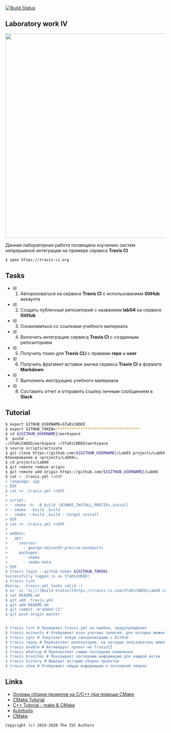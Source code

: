 [![Build Status](https://travis-ci.com/STaRiCHDED/Lab04.svg?branch=master)](https://travis-ci.com/STaRiCHDED/Lab04)
## Laboratory work IV

<a href="https://yandex.ru/efir/?stream_id=vCgeA9EiySzw"><img src="https://raw.githubusercontent.com/tp-labs/lab04/master/preview.png" width="640"/></a>

Данная лабораторная работа посвещена изучению систем непрерывной интеграции на примере сервиса **Travis CI**

```sh
$ open https://travis-ci.org
```

## Tasks

- [x] 1. Авторизоваться на сервисе **Travis CI** с использованием **GitHub** аккаунта
- [x] 2. Создать публичный репозиторий с названием **lab04** на сервисе **GitHub**
- [x] 3. Ознакомиться со ссылками учебного материала
- [x] 4. Включить интеграцию сервиса **Travis CI** с созданным репозиторием
- [x] 5. Получить токен для **Travis CLI** с правами **repo** и **user**
- [x] 6. Получить фрагмент вставки значка сервиса **Travis CI** в формате **Markdown**
- [x] 7. Выполнить инструкцию учебного материала
- [x] 8. Составить отчет и отправить ссылку личным сообщением в **Slack**

## Tutorial
```sh
$ export GITHUB_USERNAME=STaRiCHDED
$ export GITHUB_TOKEN=*************************************
$ cd ${GITHUB_USERNAME}/workspace
$  pushd .
~/STaRiCHDED/workspace ~/STaRiCHDED/workspace
$ source scripts/activate
$ git clone https://github.com/${GITHUB_USERNAME}/Lab03 projects/Lab04
Клонирование в «projects/Lab04»…
$ cd projects/Lab04
$ git remote remove origin
$ git remote add origin https://github.com/${GITHUB_USERNAME}/Lab04
$ cat > .travis.yml <<EOF
> language: cpp
> EOF
$ cat >> .travis.yml <<EOF
> 
> script:
> - cmake -H. -B_build -DCMAKE_INSTALL_PREFIX=_install
> - cmake --build _build
> - cmake --build _build --target install
> EOF
$ cat >> .travis.yml <<EOF
> 
> addons:
>   apt:
>     sources:
>       - george-edison55-precise-backports
>     packages:
>       - cmake
>       - cmake-data
> EOF
$ travis login --github-token ${GITHUB_TOKEN}
Successfully logged in as STaRiCHDED!
$ travis lint
Hooray, .travis.yml looks valid :)
$ ex -sc '1i|[![Build Status](https://travis-ci.com/STaRiCHDED/Lab04.svg?branch=master)](https://travis-ci.com/STaRiCHDED/Lab04)' -cx README.md
$ cat README.md
$ git add .travis.yml
$ git add README.md
$ git commit -m"added CI"
$ git push origin master


$ travis lint # Проверяет.travis.yml на ошибки, предупреждения
$ travis accounts # Отображает всех учетных записей, для которых можно настроить репозиторий
$ travis sync # Запускает новую синхронизацию с GitHub
$ travis repos # Перечисляет репозитории, на которые пользователь имеет определенные разрешения.
$ travis enable # Активирует проект на TravisCI
$ travis whatsup # Перечисляет самые последние изменения
$ travis branches # Показывает последнюю информацию для каждой ветки
$ travis history # Выводит историю сборки проектов
$ travis show # Отображает общую информацию о последней сборке
```

## Links
- [Основы сборки проектов на С/C++ при помощи CMake](https://eax.me/cmake/)
- [CMake Tutorial](http://neerc.ifmo.ru/wiki/index.php?title=CMake_Tutorial)
- [C++ Tutorial - make & CMake](https://www.bogotobogo.com/cplusplus/make.php)
- [Autotools](http://www.gnu.org/software/automake/manual/html_node/Autotools-Introduction.html)
- [CMake](https://cgold.readthedocs.io/en/latest/index.html)

```
Copyright (c) 2015-2020 The ISC Authors
```
